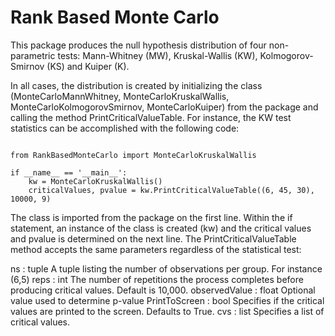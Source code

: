 # Rank Based Monte Carlo

This package produces the null hypothesis distribution of four non-parametric tests: Mann-Whitney (MW), Kruskal-Wallis (KW), Kolmogorov-Smirnov (KS) and Kuiper (K). 

In all cases, the distribution is created by initializing the class (MonteCarloMannWhitney, MonteCarloKruskalWallis, MonteCarloKolmogorovSmirnov, MonteCarloKuiper) from the package and calling the method PrintCriticalValueTable.  For instance, the KW test statistics can be accomplished with the following code:

~~~

from RankBasedMonteCarlo import MonteCarloKruskalWallis

if __name__ == '__main__':
    kw = MonteCarloKruskalWallis()
    criticalValues, pvalue = kw.PrintCriticalValueTable((6, 45, 30), 10000, 9)

~~~

The class is imported from the package on the first line.  Within the if statement, an instance of the class is created (kw) and the critical values and pvalue is determined on the next line.  The PrintCriticalValueTable method accepts the same parameters regardless of the statistical test:

ns : tuple
    A tuple listing the number of observations per group.  For instance (6,5)
reps : int 
    The number of repetitions the process completes before producing critical values.  Default is 10,000.
observedValue : float
	Optional value used to determine p-value
PrintToScreen : bool
    Specifies if the critical values are printed to the screen.  Defaults to True.
cvs : list
    Specifies a list of critical values.
		